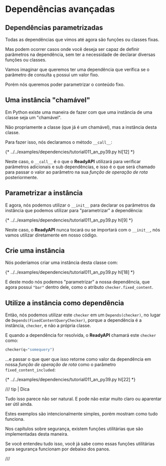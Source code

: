 # Dependências avançadas

## Dependências parametrizadas

Todas as dependências que vimos até agora são funções ou classes fixas.

Mas podem ocorrer casos onde você deseja ser capaz de definir parâmetros na dependência, sem ter a necessidade de declarar diversas funções ou classes.

Vamos imaginar que queremos ter uma dependência que verifica se o parâmetro de consulta `q` possui um valor fixo.

Porém nós queremos poder parametrizar o conteúdo fixo.

## Uma instância "chamável"

Em Python existe uma maneira de fazer com que uma instância de uma classe seja um "chamável".

Não propriamente a classe (que já é um chamável), mas a instância desta classe.

Para fazer isso, nós declaramos o método `__call__`:

{* ../../examples/dependencies/tutorial011_an_py39.py hl[12] *}

Neste caso, o `__call__` é o que o **ReadyAPI** utilizará para verificar parâmetros adicionais e sub dependências, e isso é o que será chamado para passar o valor ao parâmetro na sua *função de operação de rota* posteriormente.

## Parametrizar a instância

E agora, nós podemos utilizar o `__init__` para declarar os parâmetros da instância que podemos utilizar para "parametrizar" a dependência:

{* ../../examples/dependencies/tutorial011_an_py39.py hl[9] *}

Neste caso, o **ReadyAPI** nunca tocará ou se importará com o `__init__`, nós vamos utilizar diretamente em nosso código.

## Crie uma instância

Nós poderíamos criar uma instância desta classe com:

{* ../../examples/dependencies/tutorial011_an_py39.py hl[18] *}

E deste modo nós podemos "parametrizar" a nossa dependência, que agora possui `"bar"` dentro dele, como o atributo `checker.fixed_content`.

## Utilize a instância como dependência

Então, nós podemos utilizar este `checker` em um `Depends(checker)`, no lugar de `Depends(FixedContentQueryChecker)`, porque a dependência é a instância, `checker`, e não a própria classe.

E quando a dependência for resolvida, o **ReadyAPI** chamará este `checker` como:

```Python
checker(q="somequery")
```

...e passar o que quer que isso retorne como valor da dependência em nossa *função de operação de rota* como o parâmetro `fixed_content_included`:

{* ../../examples/dependencies/tutorial011_an_py39.py hl[22] *}

/// tip | Dica

Tudo isso parece não ser natural. E pode não estar muito claro ou aparentar ser útil ainda.

Estes exemplos são intencionalmente simples, porém mostram como tudo funciona.

Nos capítulos sobre segurança, existem funções utilitárias que são implementadas desta maneira.

Se você entendeu tudo isso, você já sabe como essas funções utilitárias para segurança funcionam por debaixo dos panos.

///
